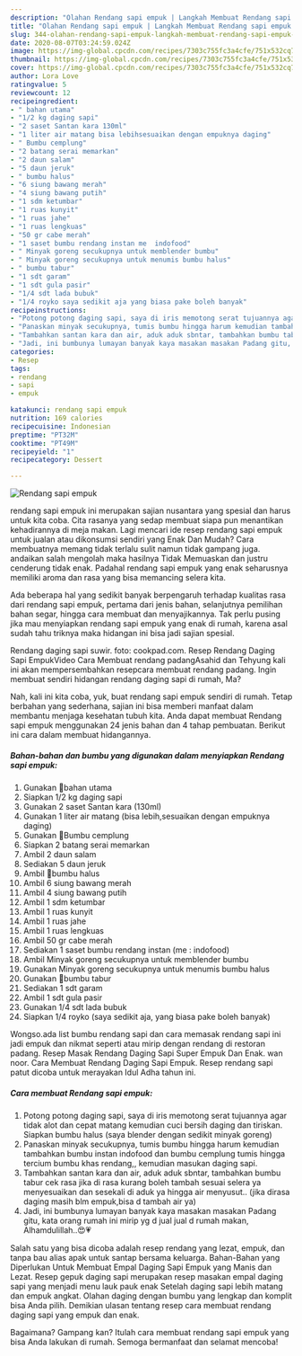 ```yaml
---
description: "Olahan Rendang sapi empuk | Langkah Membuat Rendang sapi empuk Yang Paling Enak"
title: "Olahan Rendang sapi empuk | Langkah Membuat Rendang sapi empuk Yang Paling Enak"
slug: 344-olahan-rendang-sapi-empuk-langkah-membuat-rendang-sapi-empuk-yang-paling-enak
date: 2020-08-07T03:24:59.024Z
image: https://img-global.cpcdn.com/recipes/7303c755fc3a4cfe/751x532cq70/rendang-sapi-empuk-foto-resep-utama.jpg
thumbnail: https://img-global.cpcdn.com/recipes/7303c755fc3a4cfe/751x532cq70/rendang-sapi-empuk-foto-resep-utama.jpg
cover: https://img-global.cpcdn.com/recipes/7303c755fc3a4cfe/751x532cq70/rendang-sapi-empuk-foto-resep-utama.jpg
author: Lora Love
ratingvalue: 5
reviewcount: 12
recipeingredient:
- " bahan utama"
- "1/2 kg daging sapi"
- "2 saset Santan kara 130ml"
- "1 liter air matang bisa lebihsesuaikan dengan empuknya daging"
- " Bumbu cemplung"
- "2 batang serai memarkan"
- "2 daun salam"
- "5 daun jeruk"
- " bumbu halus"
- "6 siung bawang merah"
- "4 siung bawang putih"
- "1 sdm ketumbar"
- "1 ruas kunyit"
- "1 ruas jahe"
- "1 ruas lengkuas"
- "50 gr cabe merah"
- "1 saset bumbu rendang instan me  indofood"
- " Minyak goreng secukupnya untuk memblender bumbu"
- " Minyak goreng secukupnya untuk menumis bumbu halus"
- " bumbu tabur"
- "1 sdt garam"
- "1 sdt gula pasir"
- "1/4 sdt lada bubuk"
- "1/4 royko saya sedikit aja yang biasa pake boleh banyak"
recipeinstructions:
- "Potong potong daging sapi, saya di iris memotong serat tujuannya agar tidak alot dan cepat matang kemudian cuci bersih daging dan tiriskan. Siapkan bumbu halus (saya blender dengan sedikit minyak goreng)"
- "Panaskan minyak secukupnya, tumis bumbu hingga harum kemudian tambahkan bumbu instan indofood dan bumbu cemplung tumis hingga tercium bumbu khas rendang,, kemudian masukan daging sapi."
- "Tambahkan santan kara dan air, aduk aduk sbntar, tambahkan bumbu tabur cek rasa jika di rasa kurang boleh tambah sesuai selera ya menyesuaikan dan sesekali di aduk ya hingga air menyusut.. (jika dirasa daging masih blm empuk,bisa d tambah air ya)"
- "Jadi, ini bumbunya lumayan banyak kaya masakan masakan Padang gitu, kata orang rumah ini mirip yg d jual jual d rumah makan, Alhamdulillah..😍💗"
categories:
- Resep
tags:
- rendang
- sapi
- empuk

katakunci: rendang sapi empuk 
nutrition: 169 calories
recipecuisine: Indonesian
preptime: "PT32M"
cooktime: "PT49M"
recipeyield: "1"
recipecategory: Dessert

---
```



![Rendang sapi empuk](https://img-global.cpcdn.com/recipes/7303c755fc3a4cfe/751x532cq70/rendang-sapi-empuk-foto-resep-utama.jpg)


rendang sapi empuk ini merupakan sajian nusantara yang spesial dan harus untuk kita coba. Cita rasanya yang sedap membuat siapa pun menantikan kehadirannya di meja makan.
Lagi mencari ide resep rendang sapi empuk untuk jualan atau dikonsumsi sendiri yang Enak Dan Mudah? Cara membuatnya memang tidak terlalu sulit namun tidak gampang juga. andaikan salah mengolah maka hasilnya Tidak Memuaskan dan justru cenderung tidak enak. Padahal rendang sapi empuk yang enak seharusnya memiliki aroma dan rasa yang bisa memancing selera kita.

Ada beberapa hal yang sedikit banyak berpengaruh terhadap kualitas rasa dari rendang sapi empuk, pertama dari jenis bahan, selanjutnya pemilihan bahan segar, hingga cara membuat dan menyajikannya. Tak perlu pusing jika mau menyiapkan rendang sapi empuk yang enak di rumah, karena asal sudah tahu triknya maka hidangan ini bisa jadi sajian spesial.

Rendang daging sapi suwir. foto: cookpad.com. Resep Rendang Daging Sapi EmpukVideo Cara Membuat rendang padangAsahid dan Tehyung kali ini akan mempersembahkan resepcara membuat rendang padang. Ingin membuat sendiri hidangan rendang daging sapi di rumah, Ma?


Nah, kali ini kita coba, yuk, buat rendang sapi empuk sendiri di rumah. Tetap berbahan yang sederhana, sajian ini bisa memberi manfaat dalam membantu menjaga kesehatan tubuh kita. Anda dapat membuat Rendang sapi empuk menggunakan 24 jenis bahan dan 4 tahap pembuatan. Berikut ini cara dalam membuat hidangannya.

<!--inarticleads1-->

##### Bahan-bahan dan bumbu yang digunakan dalam menyiapkan Rendang sapi empuk:

1. Gunakan  🥙bahan utama
1. Siapkan 1/2 kg daging sapi
1. Gunakan 2 saset Santan kara (130ml)
1. Gunakan 1 liter air matang (bisa lebih,sesuaikan dengan empuknya daging)
1. Gunakan  🥙Bumbu cemplung
1. Siapkan 2 batang serai memarkan
1. Ambil 2 daun salam
1. Sediakan 5 daun jeruk
1. Ambil  🥙bumbu halus
1. Ambil 6 siung bawang merah
1. Ambil 4 siung bawang putih
1. Ambil 1 sdm ketumbar
1. Ambil 1 ruas kunyit
1. Ambil 1 ruas jahe
1. Ambil 1 ruas lengkuas
1. Ambil 50 gr cabe merah
1. Sediakan 1 saset bumbu rendang instan (me : indofood)
1. Ambil  Minyak goreng secukupnya untuk memblender bumbu
1. Gunakan  Minyak goreng secukupnya untuk menumis bumbu halus
1. Gunakan  🥙bumbu tabur
1. Sediakan 1 sdt garam
1. Ambil 1 sdt gula pasir
1. Gunakan 1/4 sdt lada bubuk
1. Siapkan 1/4 royko (saya sedikit aja, yang biasa pake boleh banyak)


Wongso.ada list bumbu rendang sapi dan cara memasak rendang sapi ini jadi empuk dan nikmat seperti atau mirip dengan rendang di restoran padang. Resep Masak Rendang Daging Sapi Super Empuk Dan Enak. wan noor. Cara Membuat Rendang Daging Sapi Empuk. Resep rendang sapi patut dicoba untuk merayakan Idul Adha tahun ini. 

<!--inarticleads2-->

##### Cara membuat Rendang sapi empuk:

1. Potong potong daging sapi, saya di iris memotong serat tujuannya agar tidak alot dan cepat matang kemudian cuci bersih daging dan tiriskan. Siapkan bumbu halus (saya blender dengan sedikit minyak goreng)
1. Panaskan minyak secukupnya, tumis bumbu hingga harum kemudian tambahkan bumbu instan indofood dan bumbu cemplung tumis hingga tercium bumbu khas rendang,, kemudian masukan daging sapi.
1. Tambahkan santan kara dan air, aduk aduk sbntar, tambahkan bumbu tabur cek rasa jika di rasa kurang boleh tambah sesuai selera ya menyesuaikan dan sesekali di aduk ya hingga air menyusut.. (jika dirasa daging masih blm empuk,bisa d tambah air ya)
1. Jadi, ini bumbunya lumayan banyak kaya masakan masakan Padang gitu, kata orang rumah ini mirip yg d jual jual d rumah makan, Alhamdulillah..😍💗


Salah satu yang bisa dicoba adalah resep rendang yang lezat, empuk, dan tanpa bau alias apak untuk santap bersama keluarga. Bahan-Bahan yang Diperlukan Untuk Membuat Empal Daging Sapi Empuk yang Manis dan Lezat. Resep gepuk daging sapi merupakan resep masakan empal daging sapi yang menjadi menu lauk pauk enak Setelah daging sapi lebih matang dan empuk angkat. Olahan daging dengan bumbu yang lengkap dan komplit bisa Anda pilih. Demikian ulasan tentang resep cara membuat rendang daging sapi yang empuk dan enak. 

Bagaimana? Gampang kan? Itulah cara membuat rendang sapi empuk yang bisa Anda lakukan di rumah. Semoga bermanfaat dan selamat mencoba!

